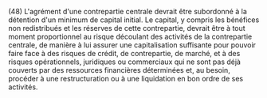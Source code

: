 (48) L'agrément d'une contrepartie centrale devrait être subordonné à la détention d'un minimum de capital initial. Le capital, y compris les bénéfices non redistribués et les réserves de cette contrepartie, devrait être à tout moment proportionnel au risque découlant des activités de la contrepartie centrale, de manière à lui assurer une capitalisation suffisante pour pouvoir faire face à des risques de crédit, de contrepartie, de marché, et à des risques opérationnels, juridiques ou commerciaux qui ne sont pas déjà couverts par des ressources financières déterminées et, au besoin, procéder à une restructuration ou à une liquidation en bon ordre de ses activités.